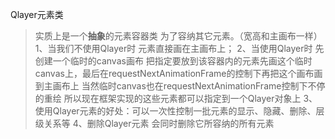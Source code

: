 Qlayer元素类 
>实质上是一个**抽象**的元素容器类 为了容纳其它元素。（宽高和主画布一样）
1、当我们不使用Qlayer时 元素直接画在主画布上； 
2、当使用Qlayer时 先创建一个临时的canvas画布 把指定要放到该容器内的元素先画这个临时canvas上，最后在requestNextAnimationFrame的控制下再把这个画布画到主画布上  当然临时canvas也在requestNextAnimationFrame控制下不停的重绘 所以现在框架实现的这些元素都可以指定到一个Qlayer对象上 
3、使用Qlayer元素的好处：可以一次性控制一批元素的显示、隐藏、删除、层级关系等
4、删除Qlayer元素 会同时删除它所容纳的所有元素


